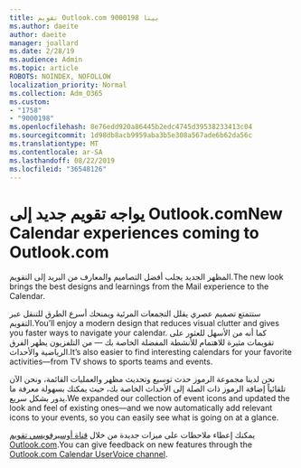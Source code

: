 ```yaml
---
title: تقويم Outlook.com 9000198 بيتا
ms.author: daeite
author: daeite
manager: joallard
ms.date: 2/28/19
ms.audience: Admin
ms.topic: article
ROBOTS: NOINDEX, NOFOLLOW
localization_priority: Normal
ms.collection: Adm_O365
ms.custom:
- "1758"
- "9000198"
ms.openlocfilehash: 8e76edd920a86445b2edc4745d39538233413c04
ms.sourcegitcommit: 1d98db8acb9959aba3b5e308a567ade6b62da56c
ms.translationtype: MT
ms.contentlocale: ar-SA
ms.lasthandoff: 08/22/2019
ms.locfileid: "36548126"
---
```

# <a name="new-calendar-experiences-coming-to-outlookcom"></a><span data-ttu-id="00659-102">يواجه تقويم جديد إلى Outlook.com</span><span class="sxs-lookup"><span data-stu-id="00659-102">New Calendar experiences coming to Outlook.com</span></span>

<span data-ttu-id="00659-103">المظهر الجديد يجلب أفضل التصاميم والمعارف من البريد إلى التقويم.</span><span class="sxs-lookup"><span data-stu-id="00659-103">The new look brings the best designs and learnings from the Mail experience to the Calendar.</span></span>

<span data-ttu-id="00659-104">ستتمتع تصميم عصري يقلل التجمعات المرئية ويمنحك أسرع الطرق للتنقل عبر التقويم.</span><span class="sxs-lookup"><span data-stu-id="00659-104">You’ll enjoy a modern design that reduces visual clutter and gives you faster ways to navigate your calendar.</span></span> <span data-ttu-id="00659-105">كما أنه من الأسهل للعثور على تقويمات مثيرة للاهتمام للأنشطة المفضلة الخاصة بك — من التلفزيون يظهر الفرق الرياضية والأحداث.</span><span class="sxs-lookup"><span data-stu-id="00659-105">It’s also easier to find interesting calendars for your favorite activities—from TV shows to sports teams and events.</span></span>

<span data-ttu-id="00659-106">نحن لدينا مجموعة الرموز حدث توسيع وتحديث مظهر والعمليات القائمة، ونحن الآن تلقائياً إضافة الرموز ذات الصلة إلى الأحداث الخاصة بك، حيث يمكنك بسهولة معرفة ما يدور بشكل سريع.</span><span class="sxs-lookup"><span data-stu-id="00659-106">We expanded our collection of event icons and updated the look and feel of existing ones—and we now automatically add relevant icons to your events, so you can easily see what is going on at a glance.</span></span>

<span data-ttu-id="00659-107">يمكنك إعطاء ملاحظات على ميزات جديدة من خلال [قناة أوسيرفويسي تقويم Outlook.com](https://outlook.uservoice.com/forums/601444-new-experiences-in-outlook-com?category_id=209197).</span><span class="sxs-lookup"><span data-stu-id="00659-107">You can give feedback on new features through the [Outlook.com Calendar UserVoice channel](https://outlook.uservoice.com/forums/601444-new-experiences-in-outlook-com?category_id=209197).</span></span>